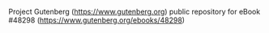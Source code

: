 Project Gutenberg (https://www.gutenberg.org) public repository for eBook #48298 (https://www.gutenberg.org/ebooks/48298)
